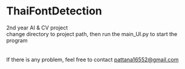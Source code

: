 # ThaiFontDetection
 2nd year AI & CV project\
 change directory to project path, then run the main_UI.py to start the program\
 \
 \
 If there is any problem, feel free to contact pattana16552@gmail.com
 
